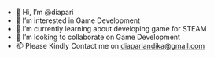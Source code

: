 - 👋 Hi, I’m @diapari
- 👀 I’m interested in Game Development
- 🌱 I’m currently learning about developing game for STEAM
- 💞️ I’m looking to collaborate on Game Development
- 📫 Please Kindly Contact me on diapariandika@gmail.com

<!---
diapari/diapari is a ✨ special ✨ repository because its `README.md` (this file) appears on your GitHub profile.
You can click the Preview link to take a look at your changes.
--->
